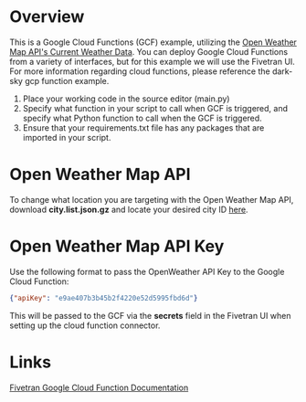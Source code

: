 # Overview
This is a Google Cloud Functions (GCF) example, utilizing the [Open Weather Map API's Current Weather Data](https://openweathermap.org/current). You can deploy Google Cloud Functions from a variety of interfaces, but for this example we will use the Fivetran UI. For more information regarding cloud functions, please reference the dark-sky gcp function example.

1. Place your working code in the source editor (main.py)
2. Specify what function in your script to call when GCF is triggered, and specify what Python function to call when the GCF is triggered.
3. Ensure that your requirements.txt file has any packages that are imported in your script.

# Open Weather Map API
To change what location you are targeting with the Open Weather Map API, download **city.list.json.gz** and locate your desired city ID [here](http://bulk.openweathermap.org/sample/).

# Open Weather Map API Key
Use the following format to pass the OpenWeather API Key to the Google Cloud Function:

``` json
{"apiKey": "e9ae407b3b45b2f4220e52d5995fbd6d"}
```

This will be passed to the GCF via the **secrets** field in the Fivetran UI when setting up the cloud function connector.

# Links
[Fivetran Google Cloud Function Documentation](https://fivetran.com/docs/functions/google-cloud-functions)